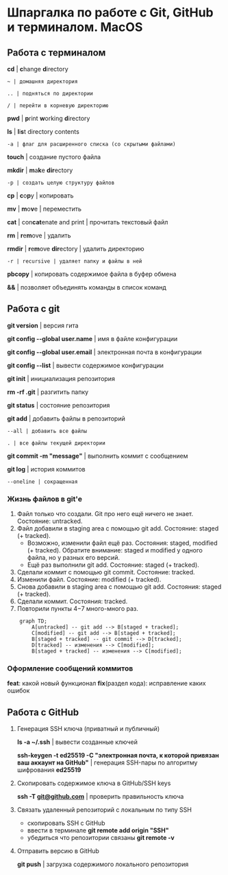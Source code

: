 # Шпаргалка по работе с Git, GitHub и терминалом. MacOS

## Работа с терминалом

**cd** | **c**hange **d**irectory

	~ | домашняя директория

	.. | подняться по директории

	/ | перейти в корневую директорию

**pwd** | **p**rint **w**orking **d**irectory

**ls** | **l**i**s**t directory contents
	
	-a | флаг для расширенного списка (со скрытыми файлами)

**touch** | создание пустого файла

**mkdir** | **m**a**k**e **dir**ectory

	-p | создать целую структуру файлов

**cp** | **c**o**p**y | копировать

**mv** | **m**o**v**e | переместить

**cat** | con**cat**enate and print | прочитать текстовый файл

**rm** | **r**e**m**ove | удалить

**rmdir** | **r**e**m**ove **dir**ectory | удалить директорию

	-r | recursive | удаляет папку и файлы в ней

**pbcopy** | копировать содержимое файла в буфер обмена

**&&** | позволяет объединять команды в список команд

## Работа с git

**git version** | версия гита

**git config --global user.name** | имя в файле конфигурации

**git config --global user.email** | электронная почта в конфигурации

**git config --list** | вывести содержимое конфигурации

**git init** | инициализация репозитория

**rm -rf .git** | разгитить папку

**git status** | состояние репозитория

**git add** | добавить файлы в репозиторий

	--all | добавить все файлы

	. | все файлы текущей директории

**git commit -m "message"** | выполнить коммит с сообщением

**git log** | история коммитов

	--oneline | сокращенная

### Жизнь файлов в git'е

1. Файл только что создали. Git про него ещё ничего не знает. Состояние: untracked.
2. Файл добавили в staging area с помощью git add. Состояние: staged (+ tracked). 
	- Возможно, изменили файл ещё раз. Состояния: staged, modified (+ tracked). Обратите внимание: staged и modified у одного файла, но у разных его версий.
	- Ещё раз выполнили git add. Состояние: staged (+ tracked).
3. Сделали коммит с помощью git commit. Состояние: tracked.
4. Изменили файл. Состояние: modified (+ tracked).
5. Снова добавили в staging area с помощью git add. Состояния: staged (+ tracked).
6. Сделали коммит. Состояния: tracked.
7. Повторили пункты 4−7 много-много раз.

```mermaid
	graph TD;
		A[untracked] -- git add --> B[staged + tracked];
		C[modified] -- git add --> B[staged + tracked];
		B[staged + tracked] -- git commit --> D[tracked];
		D[tracked] -- изменения --> C[modified];
		B[staged + tracked] -- изменения --> C[modified];
```

### Оформление сообщений коммитов

**feat**: какой новый функционал
**fix**(раздел кода): исправление каких ошибок


## Работа с GitHub

1. Генерация SSH ключа (приватный и публичный)

	**ls -a ~/.ssh** | вывести созданные ключей

	**ssh-keygen -t ed25519 -C "электронная почта, к которой привязан ваш аккаунт на GitHub"** | генерация SSH-пары по алгоритму шифрования **ed25519**

2. Скопировать содержимое ключа в GitHub/SSH keys

	**ssh -T git@github.com** | проверить правильность ключа

3. Связать удаленный репозиторий с локальным по типу SSH 

	- скопировать SSH с GitHub
	- ввести в терминале **git remote add origin "SSH"**
	- убедиться что репозитории связаны **git remote -v**

4. Отправить версию в GitHub

	**git push** | загрузка содержимого локального репозитория

 
